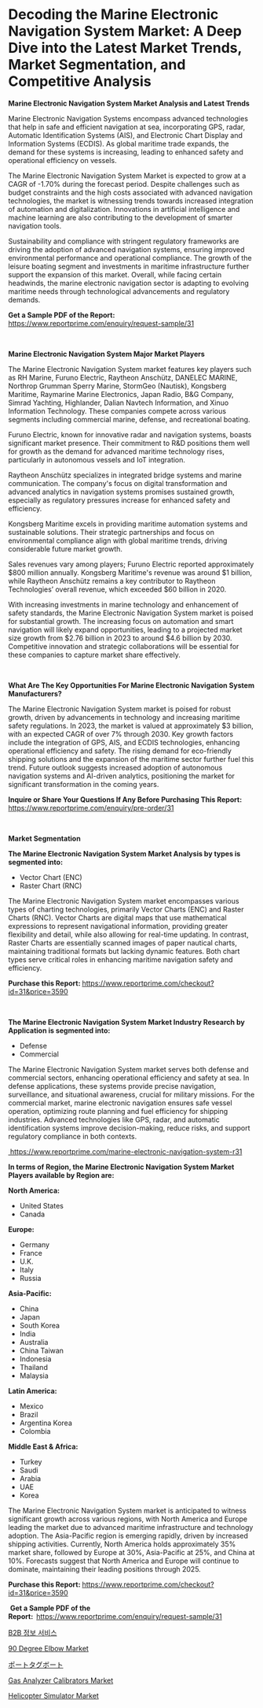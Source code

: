 <p><h1>Decoding the Marine Electronic Navigation System Market: A Deep Dive into the Latest Market Trends, Market Segmentation, and Competitive Analysis</h1></p><p><strong>Marine Electronic Navigation System Market Analysis and Latest Trends</strong></p>
<p><p>Marine Electronic Navigation Systems encompass advanced technologies that help in safe and efficient navigation at sea, incorporating GPS, radar, Automatic Identification Systems (AIS), and Electronic Chart Display and Information Systems (ECDIS). As global maritime trade expands, the demand for these systems is increasing, leading to enhanced safety and operational efficiency on vessels. </p><p>The Marine Electronic Navigation System Market is expected to grow at a CAGR of -1.70% during the forecast period. Despite challenges such as budget constraints and the high costs associated with advanced navigation technologies, the market is witnessing trends towards increased integration of automation and digitalization. Innovations in artificial intelligence and machine learning are also contributing to the development of smarter navigation tools. </p><p>Sustainability and compliance with stringent regulatory frameworks are driving the adoption of advanced navigation systems, ensuring improved environmental performance and operational compliance. The growth of the leisure boating segment and investments in maritime infrastructure further support the expansion of this market. Overall, while facing certain headwinds, the marine electronic navigation sector is adapting to evolving maritime needs through technological advancements and regulatory demands.</p></p>
<p><strong>Get a Sample PDF of the Report:&nbsp;</strong> <a href="https://www.reportprime.com/enquiry/request-sample/31">https://www.reportprime.com/enquiry/request-sample/31</a></p>
<p>&nbsp;</p>
<p><strong>Marine Electronic Navigation System Major Market Players</strong></p>
<p><p>The Marine Electronic Navigation System market features key players such as RH Marine, Furuno Electric, Raytheon Anschütz, DANELEC MARINE, Northrop Grumman Sperry Marine, StormGeo (Nautisk), Kongsberg Maritime, Raymarine Marine Electronics, Japan Radio, B&G Company, Simrad Yachting, Highlander, Dalian Navtech Information, and Xinuo Information Technology. These companies compete across various segments including commercial marine, defense, and recreational boating.</p><p>Furuno Electric, known for innovative radar and navigation systems, boasts significant market presence. Their commitment to R&D positions them well for growth as the demand for advanced maritime technology rises, particularly in autonomous vessels and IoT integration. </p><p>Raytheon Anschütz specializes in integrated bridge systems and marine communication. The company's focus on digital transformation and advanced analytics in navigation systems promises sustained growth, especially as regulatory pressures increase for enhanced safety and efficiency.</p><p>Kongsberg Maritime excels in providing maritime automation systems and sustainable solutions. Their strategic partnerships and focus on environmental compliance align with global maritime trends, driving considerable future market growth.</p><p>Sales revenues vary among players; Furuno Electric reported approximately $800 million annually. Kongsberg Maritime's revenue was around $1 billion, while Raytheon Anschütz remains a key contributor to Raytheon Technologies’ overall revenue, which exceeded $60 billion in 2020.</p><p>With increasing investments in marine technology and enhancement of safety standards, the Marine Electronic Navigation System market is poised for substantial growth. The increasing focus on automation and smart navigation will likely expand opportunities, leading to a projected market size growth from $2.76 billion in 2023 to around $4.6 billion by 2030. Competitive innovation and strategic collaborations will be essential for these companies to capture market share effectively.</p></p>
<p>&nbsp;</p>
<p><strong>What Are The Key Opportunities For Marine Electronic Navigation System Manufacturers?</strong></p>
<p><p>The Marine Electronic Navigation System market is poised for robust growth, driven by advancements in technology and increasing maritime safety regulations. In 2023, the market is valued at approximately $3 billion, with an expected CAGR of over 7% through 2030. Key growth factors include the integration of GPS, AIS, and ECDIS technologies, enhancing operational efficiency and safety. The rising demand for eco-friendly shipping solutions and the expansion of the maritime sector further fuel this trend. Future outlook suggests increased adoption of autonomous navigation systems and AI-driven analytics, positioning the market for significant transformation in the coming years.</p></p>
<p><strong>Inquire or Share Your Questions If Any Before Purchasing This Report:</strong> <a href="https://www.reportprime.com/enquiry/pre-order/31">https://www.reportprime.com/enquiry/pre-order/31</a></p>
<p>&nbsp;</p>
<p><strong>Market Segmentation</strong></p>
<p><strong>The Marine Electronic Navigation System Market Analysis by types is segmented into:</strong></p>
<p><ul><li>Vector Chart (ENC)</li><li>Raster Chart (RNC)</li></ul></p>
<p><p>The Marine Electronic Navigation System market encompasses various types of charting technologies, primarily Vector Charts (ENC) and Raster Charts (RNC). Vector Charts are digital maps that use mathematical expressions to represent navigational information, providing greater flexibility and detail, while also allowing for real-time updating. In contrast, Raster Charts are essentially scanned images of paper nautical charts, maintaining traditional formats but lacking dynamic features. Both chart types serve critical roles in enhancing maritime navigation safety and efficiency.</p></p>
<p><strong>Purchase this Report:&nbsp;</strong><a href="https://www.reportprime.com/checkout?id=31&price=3590">https://www.reportprime.com/checkout?id=31&price=3590</a></p>
<p>&nbsp;</p>
<p><strong>The Marine Electronic Navigation System Market Industry Research by Application is segmented into:</strong></p>
<p><ul><li>Defense</li><li>Commercial</li></ul></p>
<p><p>The Marine Electronic Navigation System market serves both defense and commercial sectors, enhancing operational efficiency and safety at sea. In defense applications, these systems provide precise navigation, surveillance, and situational awareness, crucial for military missions. For the commercial market, marine electronic navigation ensures safe vessel operation, optimizing route planning and fuel efficiency for shipping industries. Advanced technologies like GPS, radar, and automatic identification systems improve decision-making, reduce risks, and support regulatory compliance in both contexts.</p></p>
<p><a href="https://www.reportprime.com/marine-electronic-navigation-system-r31">&nbsp;https://www.reportprime.com/marine-electronic-navigation-system-r31</a></p>
<p><strong>In terms of Region, the Marine Electronic Navigation System Market Players available by Region are:</strong></p>
<p>
    <p> <strong> North America: </strong>
        <ul>
            <li>United States</li>
            <li>Canada</li>
        </ul>
        </p> 
    <p> <strong> Europe: </strong>
        <ul>
            <li>Germany</li>
            <li>France</li>
            <li>U.K.</li>
            <li>Italy</li>
            <li>Russia</li>
        </ul>
        </p> 
    <p> <strong> Asia-Pacific: </strong>
        <ul>
            <li>China</li>
            <li>Japan</li>
            <li>South Korea</li>
            <li>India</li>
            <li>Australia</li>
            <li>China Taiwan</li>
            <li>Indonesia</li>
            <li>Thailand</li>
            <li>Malaysia</li>
        </ul>
        </p> 
    <p> <strong> Latin America: </strong>
        <ul>
            <li>Mexico</li>
            <li>Brazil</li>
            <li>Argentina Korea</li>
            <li>Colombia</li>
        </ul>
        </p> 
    <p> <strong> Middle East & Africa: </strong>
        <ul>
            <li>Turkey</li>
            <li>Saudi</li>
            <li>Arabia</li>
            <li>UAE</li>
            <li>Korea</li>
        </ul>
    </p>
    </p>
<p><p>The Marine Electronic Navigation System market is anticipated to witness significant growth across various regions, with North America and Europe leading the market due to advanced maritime infrastructure and technology adoption. The Asia-Pacific region is emerging rapidly, driven by increased shipping activities. Currently, North America holds approximately 35% market share, followed by Europe at 30%, Asia-Pacific at 25%, and China at 10%. Forecasts suggest that North America and Europe will continue to dominate, maintaining their leading positions through 2025.</p></p>
<p><strong>Purchase this Report: </strong><a href="https://www.reportprime.com/checkout?id=31&price=3590">https://www.reportprime.com/checkout?id=31&price=3590</a></p>
<p>&nbsp;<strong>Get a Sample PDF of the Report:&nbsp;&nbsp;</strong><a href="https://www.reportprime.com/enquiry/request-sample/31">https://www.reportprime.com/enquiry/request-sample/31</a></p>
<p><strong></strong></p>
<p><p><a href="https://medium.com/@eiehrdy77/b2b-%EC%A0%95%EB%B3%B4-%EC%84%9C%EB%B9%84%EC%8A%A4-%EC%8B%9C%EC%9E%A5-%EB%8F%99%ED%96%A5-%EB%B0%8F-%EC%A0%84%EB%9E%B5%EC%A0%81-%EC%8B%9C%EC%9E%A5-%ED%86%B5%EC%B0%B0-2024-2031-db0c7d669616">B2B 정보 서비스</a></p><p><a href="https://medium.com/@borisfisher2023/90-degree-elbow-market-size-by-type-90degree-short-radius-elbow-90-degree-long-radius-elbow-by-c2596504e2c1">90 Degree Elbow Market</a></p><p><a href="https://medium.com/@drfg4t/%E5%85%88%E9%A7%86%E7%9A%84%E6%88%90%E9%95%B7-%E3%82%B0%E3%83%AD%E3%83%BC%E3%83%90%E3%83%AB%E3%83%9D%E3%83%BC%E3%83%88%E3%82%BF%E3%82%B0%E3%83%9C%E3%83%BC%E3%83%88%E5%B8%82%E5%A0%B4%E3%81%AE%E3%83%80%E3%82%A4%E3%83%8A%E3%83%9F%E3%82%AF%E3%82%B9%E5%88%86%E6%9E%90-2024%E5%B9%B4-2031%E5%B9%B4-9dc6b633ecd5">ポートタグボート</a></p><p><a href="https://issuu.com/reportprime-2/docs/gas-analyzer-calibrators-market-siz_99d98ff1d92c96">Gas Analyzer Calibrators Market</a></p><p><a href="https://github.com/yoshih12/Market-Research-Report-List-4/blob/main/helicopter-simulator-market.md">Helicopter Simulator Market</a></p></p>